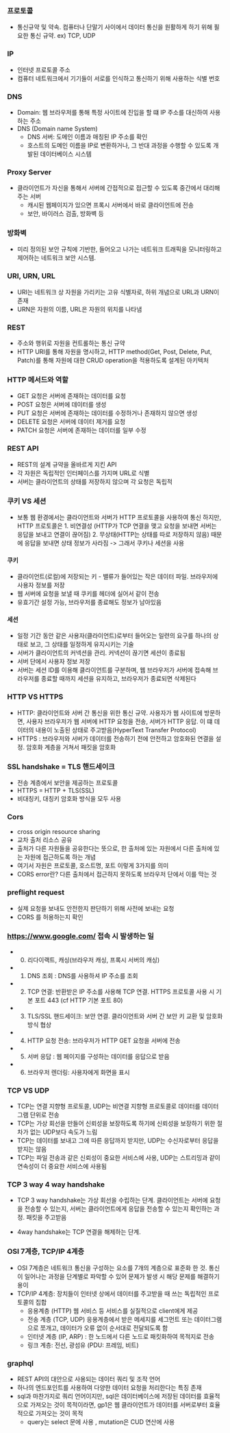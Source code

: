 ### 프로토콜

- 통신규약 및 약속. 컴퓨터나 단말기 사이에서 데이터 통신을 원활하게 하기 위해 필요한 통신 규약. ex) TCP, UDP

### IP

- 인터넷 프로토콜 주소
- 컴퓨터 네트워크에서 기기들이 서로를 인식하고 통신하기 위해 사용하는 식별 번호

### DNS

- Domain: 웹 브라우저를 통해 특정 사이트에 진입을 할 떄 IP 주소를 대신하여 사용하는 주소
- DNS (Domain name System)
  - DNS 서버: 도메인 이름과 매칭된 IP 주소를 확인
  - 호스트의 도메인 이름을 IP로 변환하거나, 그 반대 과정을 수행할 수 있도록 개발된 데이터베이스 시스템

### Proxy Server

- 클라이언트가 자신을 통해서 서버에 간접적으로 접근할 수 있도록 중간에서 대리해주는 서버
  - 캐시된 웹페이지가 있으면 프록시 서버에서 바로 클라이언트에 전송
  - 보안, 바이러스 검출, 방화벽 등

### 방화벽

- 미리 정의된 보안 규칙에 기반한, 들어오고 나가는 네트워크 트래픽을 모니터링하고 제어하는 네트워크 보안 시스템.

### URI, URN, URL

- URI는 네트워크 상 자원을 가리키는 고유 식별자로, 하위 개념으로 URL과 URN이 존재
- URN은 자원의 이름, URL은 자원의 위치를 나타냄

### REST

- 주소와 행위로 자원을 컨트롤하는 통신 규약
- HTTP URI를 통해 자원을 명시하고, HTTP method(Get, Post, Delete, Put, Patch)를 통해 자원에 대한 CRUD operation을 적용하도록 설계된 아키텍처

### HTTP 메서드와 역할

- GET 요청은 서버에 존재하는 데이터를 요청
- POST 요청은 서버에 데이터를 생성
- PUT 요청은 서버에 존재하는 데이터를 수정하거나 존재하지 않으면 생성
- DELETE 요청은 서버에 데이터 제거를 요청
- PATCH 요청은 서버에 존재하는 데이터를 일부 수정

### REST API

- REST의 설계 규약을 올바르게 지킨 API
- 각 자원은 독립적인 인터페이스를 가지며 URL로 식별
- 서버는 클라이언트의 상태를 저장하지 않으며 각 요청은 독립적

### 쿠키 VS 세션

- 보통 웹 환경에서는 클라이언트와 서버가 HTTP 프로토콜을 사용하여 통신 하지만, HTTP 프로토콜은 1. 비연결성 (HTTP가 TCP 연결을 맺고 요청을 보내면 서버는 응답을 보내고 연결이 끊어짐) 2. 무상태(HTTP는 상태를 따로 저장하지 않음) 때문에 응답을 보내면 상태 정보가 사라짐 -> 그래서 쿠키나 세션을 사용

#### 쿠키

- 클라이언트(로컬)에 저장되는 키 - 밸류가 들어있는 작은 데이터 파일. 브라우저에 사용자 정보를 저장
- 웹 서버에 요청을 보낼 때 쿠키를 헤더에 실어서 같이 전송
- 유효기간 설정 가능, 브라우저를 종료해도 정보가 남아있음

#### 세션

- 일정 기간 동안 같은 사용자(클라이언트)로부터 들어오는 일련의 요구를 하나의 상태로 보고, 그 상태를 일정하게 유지시키는 기술
- 서버가 클라이언트의 커넥션을 관리. 커넥션이 끊기면 세션이 종료됨
- 서버 단에서 사용자 정보 저장
- 서버는 세션 ID를 이용해 클라이언트를 구분하며, 웹 브라우저가 서버에 접속해 브라우저를 종료할 때까지 세션을 유지하고, 브라우저가 종료되면 삭제된다

### HTTP VS HTTPS

- HTTP: 클라이언트와 서버 간 통신을 위한 통신 규약. 사용자가 웹 사이트에 방문하면, 사용자 브라우저가 웹 서버에 HTTP 요청을 전송, 서버가 HTTP 응답. 이 떄 데이터의 내용이 노출된 상태로 주고받음(HyperText Transfer Protocol)
- HTTPS : 브라우저와 서버가 데이터를 전송하기 전에 안전하고 암호화된 연결을 설정. 암호화 계층을 거쳐서 패킷을 암호화

### SSL handshake = TLS 핸드세이크

- 전송 계층에서 보안을 제공하는 프로토콜
- HTTPS = HTTP + TLS(SSL)
- 비대칭키, 대칭키 암호화 방식을 모두 사용

### Cors

- cross origin resource sharing
- 교차 출처 리소스 공유
- 출처가 다른 자원들을 공유한다는 뜻으로, 한 출처에 있는 자원에서 다른 출처에 있는 자원에 접근하도록 하는 개념
- 여기서 자원은 프로토콜, 호스트명, 포트 이렇게 3가지를 의미
- CORS error란? 다른 출처에서 접근하지 못하도록 브라우저 단에서 이를 막는 것

### preflight request

- 실제 요청을 보내도 안전한지 판단하기 위해 사전에 보내는 요청
- CORS 를 허용하는지 확인

### https://www.google.com/ 접속 시 발생하는 일

- 0. 리다이랙트, 캐싱(브라우저 캐싱, 프록시 서버의 캐싱)
- 1. DNS 조회 : DNS를 사용하셔 IP 주소를 조회
- 2. TCP 연결: 반환받은 IP 주소를 사용해 TCP 연결. HTTPS 프로토콜 사용 시 기본 포트 443 (cf HTTP 기본 포트 80)
- 3. TLS/SSL 핸드세이크: 보안 연결. 클라이언트와 서버 간 보안 키 교환 및 암호화 방식 협상
- 4. HTTP 요청 전송: 브라우저가 HTTP GET 요청을 서버에 전송
- 5. 서버 응답 : 웹 페이지를 구성하는 데이터를 응답으로 받음
- 6. 브라우저 렌더링: 사용자에게 화면을 표시

### TCP VS UDP

- TCP는 연결 지향형 프로토콜, UDP는 비연결 지향형 프로토콜로 데이터를 데이터그램 단위로 전송
- TCP는 가상 회선을 만들어 신뢰성을 보장하도록 하기에 신뢰성을 보장하기 위한 절차가 없는 UDP보다 속도가 느림
- TCP는 데이터를 보내고 그에 따른 응답까지 받지만, UDP는 수신자로부터 응답을 받지는 않음
- TCP는 파일 전송과 같은 신뢰성이 중요한 서비스에 사용, UDP는 스트리밍과 같이 연속성이 더 중요한 서비스에 사용됨

### TCP 3 way 4 way handshake

- TCP 3 way handshake는 가상 회선을 수립하는 단계. 클라이언트는 서버에 요청을 전송할 수 있는지, 서버는 클라이언트에게 응답을 전송할 수 있는지 확인하는 과정. 패킷을 주고받음

- 4way handshake는 TCP 연결을 해제하는 단계.

### OSI 7계층, TCP/IP 4계층

- OSI 7계층은 네트워크 통신을 구성하는 요소를 7개의 계층으로 표준화 한 것. 통신이 일어나는 과정을 단계별로 파악할 수 있어 문제가 발생 시 해당 문제를 해결하기 용이
- TCP/IP 4계층: 장치들이 인터넷 상에서 데이터를 주고받을 때 쓰는 독립적인 프로토콜의 집합
  - 응용계층 (HTTP) 웹 서비스 등 서비스를 실질적으로 client에게 제공
  - 전송 계층 (TCP, UDP) 응용계층에서 받은 메세지를 세그먼트 또는 데이터그램으로 쪼개고, 데이터가 오류 없이 순서대로 전달되도록 함
  - 인터넷 계층 (IP, ARP) : 한 노드에서 다른 노드로 패킷화하여 목적지로 전송
  - 링크 계층: 전선, 광섬유 (PDU: 프레임, 비트)

### graphql

- REST API의 대안으로 사용되는 데이터 쿼리 및 조작 언어
- 하나의 엔드포인트를 사용하여 다양한 데이터 요청을 처리한다는 특징 존재
- sql과 마찬가지로 쿼리 언어이지만, sql은 데이터베이스에 저장된 데이터를 효율적으로 가져오는 것이 목적이라면, gp1은 웹 클라이언트가 데이터를 서버로부터 효율적으로 가져오는 것이 목적
  - query는 select 문에 사용 , mutation은 CUD 연산에 사용
